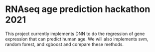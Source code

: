 # RNAseq age prediction hackathon 2021

This project currently implements DNN to do the regression of gene expression that can predict human age. We will also implements svm, random forest, and xgboost and compare these methods.
